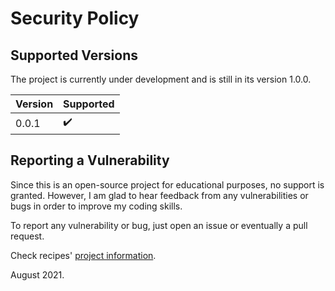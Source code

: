 # Security Policy

## Supported Versions

The project is currently under development and is still in its version 1.0.0. 

| Version | Supported          |
| ------- | ------------------ |
| 0.0.1   | ✔️                |

## Reporting a Vulnerability

Since this is an open-source project for educational purposes, no support is granted. However, I am 
glad to hear feedback from any vulnerabilities or bugs in order to improve my coding skills.

To report any vulnerability or bug, just open an issue or eventually a pull request.

Check recipes' [project information](https://github.com/fcesc-code/recipes#readme).

August 2021.
